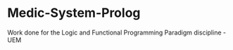 # Medic-System-Prolog

Work done for the Logic and Functional Programming Paradigm discipline - UEM

